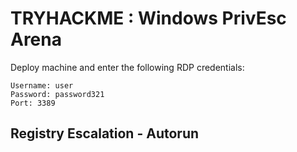 # TRYHACKME : Windows PrivEsc Arena

Deploy machine and enter the following RDP credentials:
```
Username: user
Password: password321
Port: 3389
```

## Registry Escalation - Autorun
